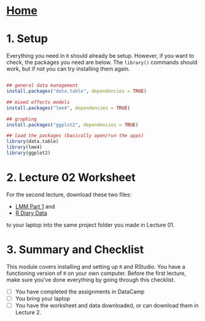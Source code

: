 # [Home](README.md)

# 1. Setup

Everything you need in `R` should already be setup. However, if you
want to check, the packages you need are below. The `library()`
commands should work, but if not you can try installing them again.

```r 

## general data management
install.packages("data.table", dependencies = TRUE) 

## mixed effects models
install.packages("lme4", dependencies = TRUE) 

## graphing
install.packages("ggplot2", dependencies = TRUE) 

## load the packages (basically open/run the apps)
library(data.table)
library(lme4)
library(ggplot2)

```

# 2. Lecture 02 Worksheet

For the second lecture, download these two files: 

- [LMM Part 1](LMM_Pt1_worksheet.R) and
- [R Diary Data](aces_daily_sim_processed.RDS)

to your laptop into the same project folder you made in Lecture 01.

# 3. Summary and Checklist

This module covers installing and setting up `R` and RStudio. You have
a functioning version of `R` on your own computer. Before the first
lecture, make sure you've done everything by going through this
checklist.

- [ ] You have completed the assignments in DataCamp
- [ ] You bring your laptop
- [ ] You have the worksheet and data downloaded, or can download them
  in Lecture 2.
